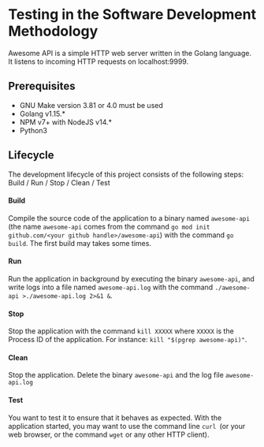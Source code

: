# Testing in the Software Development Methodology

Awesome API is a simple HTTP web server written in the Golang language. It listens to incoming HTTP requests on localhost:9999.

## Prerequisites

- GNU Make version 3.81 or 4.0 must be used
- Golang v1.15.*
- NPM v7+ with NodeJS v14.*
- Python3

## Lifecycle

The development lifecycle of this project consists of the following steps: Build / Run / Stop / Clean / Test

#### Build

Compile the source code of the application to a binary named `awesome-api` (the name `awesome-api` comes from the command `go mod init github.com/<your github handle>/awesome-api`) with the command `go build`. The first build may takes some times.

#### Run

Run the application in background by executing the binary `awesome-api`, and write logs into a file named `awesome-api.log` with the command `./awesome-api >./awesome-api.log 2>&1 &`.

#### Stop

Stop the application with the command `kill XXXXX` where `XXXXX` is the Process ID of the application. For instance: `kill "$(pgrep awesome-api)"`.

#### Clean

Stop the application. Delete the binary `awesome-api` and the log file `awesome-api.log`

#### Test

You want to test it to ensure that it behaves as expected. With the application started, you may want to use the command line `curl `(or your web browser, or the command `wget` or any other HTTP client).


